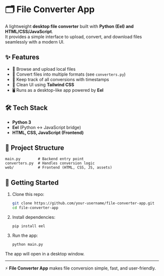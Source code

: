 # 🗂 File Converter App  

A lightweight **desktop file converter** built with **Python (Eel) and HTML/CSS/JavaScript**.  
It provides a simple interface to upload, convert, and download files seamlessly with a modern UI.  

## ✨ Features  
- 📂 Browse and upload local files  
- 🔄 Convert files into multiple formats (see `converters.py`)  
- 📝 Keep track of all conversions with timestamps  
- 🎨 Clean UI using **Tailwind CSS**  
- 🖥 Runs as a desktop-like app powered by **Eel**  

## 🛠 Tech Stack  
- **Python 3**  
- **Eel** (Python ↔ JavaScript bridge)  
- **HTML, CSS, JavaScript (Frontend)**  

## 📂 Project Structure  
```
main.py        # Backend entry point  
converters.py  # Handles conversion logic  
web/           # Frontend (HTML, CSS, JS, assets)  
```

## 🚀 Getting Started  

1. Clone this repo:  
   ```bash
   git clone https://github.com/your-username/file-converter-app.git
   cd file-converter-app
   ```  

2. Install dependencies:  
   ```bash
   pip install eel
   ```  

3. Run the app:  
   ```bash
   python main.py
   ```  

The app will open in a desktop window.  

---

⚡ **File Converter App** makes file conversion simple, fast, and user-friendly.  
